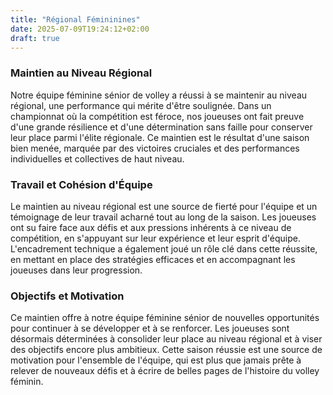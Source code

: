 ```yaml
---
title: "Régional Fémininines"
date: 2025-07-09T19:24:12+02:00
draft: true
---
```


### Maintien au Niveau Régional

Notre équipe féminine sénior de volley a réussi à se maintenir au niveau régional, une performance qui mérite d'être soulignée.
Dans un championnat où la compétition est féroce, nos joueuses ont fait preuve d'une grande résilience et d'une détermination sans faille pour conserver leur place parmi l'élite régionale.
Ce maintien est le résultat d'une saison bien menée, marquée par des victoires cruciales et des performances individuelles et collectives de haut niveau.

### Travail et Cohésion d'Équipe

Le maintien au niveau régional est une source de fierté pour l'équipe et un témoignage de leur travail acharné tout au long de la saison.
Les joueuses ont su faire face aux défis et aux pressions inhérents à ce niveau de compétition, en s'appuyant sur leur expérience et leur esprit d'équipe.
L'encadrement technique a également joué un rôle clé dans cette réussite, en mettant en place des stratégies efficaces et en accompagnant les joueuses dans leur progression.

### Objectifs et Motivation

Ce maintien offre à notre équipe féminine sénior de nouvelles opportunités pour continuer à se développer et à se renforcer.
Les joueuses sont désormais déterminées à consolider leur place au niveau régional et à viser des objectifs encore plus ambitieux.
Cette saison réussie est une source de motivation pour l'ensemble de l'équipe, qui est plus que jamais prête à relever de nouveaux défis et à écrire de belles pages de l'histoire du volley féminin.
